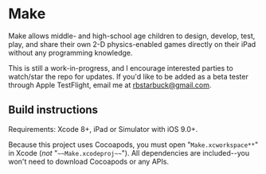 # Make

Make allows middle- and high-school age children to design, develop, test, play, and share their own 2-D physics-enabled games directly on their iPad without any programming knowledge.

This is still a work-in-progress, and I encourage interested parties to watch/star the repo for updates. If you'd like to be added as a beta tester through Apple TestFlight, email me at [rbstarbuck@gmail.com](mailto:rbstarbuck@gmail.com).

## Build instructions

Requirements: Xcode 8+, iPad or Simulator with iOS 9.0+.

Because this project uses Cocoapods, you must open "``Make.xcworkspace**``" in Xcode (*not* "``~~Make.xcodeproj~~``"). All dependencies are included--you won't need to download Cocoapods or any APIs.
